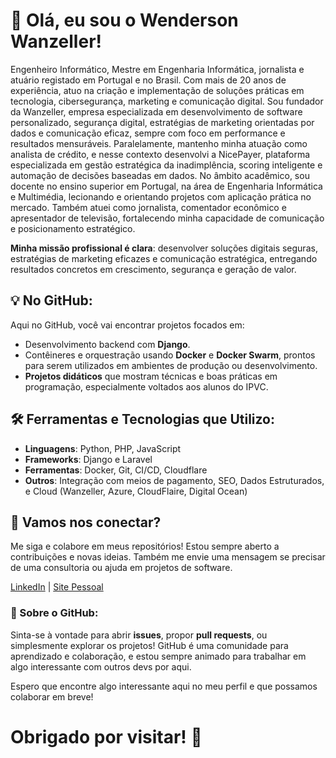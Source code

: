 # 👋 Olá, eu sou o Wenderson Wanzeller!

Engenheiro Informático, Mestre em Engenharia Informática, jornalista e atuário registado em Portugal e no Brasil.
Com mais de 20 anos de experiência, atuo na criação e implementação de soluções práticas em tecnologia, cibersegurança, marketing e comunicação digital.
Sou fundador da Wanzeller, empresa especializada em desenvolvimento de software personalizado, segurança digital, estratégias de marketing orientadas por dados e comunicação eficaz, sempre com foco em performance e resultados mensuráveis.
Paralelamente, mantenho minha atuação como analista de crédito, e nesse contexto desenvolvi a NicePayer, plataforma especializada em gestão estratégica da inadimplência, scoring inteligente e automação de decisões baseadas em dados.
No âmbito acadêmico, sou docente no ensino superior em Portugal, na área de Engenharia Informática e Multimédia, lecionando e orientando projetos com aplicação prática no mercado.
Também atuei como jornalista, comentador econômico e apresentador de televisão, fortalecendo minha capacidade de comunicação e posicionamento estratégico.

**Minha missão profissional é clara**: desenvolver soluções digitais seguras, estratégias de marketing eficazes e comunicação estratégica, entregando resultados concretos em crescimento, segurança e geração de valor.

## 💡 No GitHub:
Aqui no GitHub, você vai encontrar projetos focados em:
- Desenvolvimento backend com **Django**.
- Contêineres e orquestração usando **Docker** e **Docker Swarm**, prontos para serem utilizados em ambientes de produção ou desenvolvimento.
- **Projetos didáticos** que mostram técnicas e boas práticas em programação, especialmente voltados aos alunos do IPVC.

## 🛠 Ferramentas e Tecnologias que Utilizo:
- **Linguagens**: Python, PHP, JavaScript
- **Frameworks**: Django e Laravel
- **Ferramentas**: Docker, Git, CI/CD, Cloudflare
- **Outros**: Integração com meios de pagamento, SEO, Dados Estruturados, e Cloud (Wanzeller, Azure, CloudFlaire, Digital Ocean)

## 👥 Vamos nos conectar?
Me siga e colabore em meus repositórios! Estou sempre aberto a contribuições e novas ideias. Também me envie uma mensagem se precisar de uma consultoria ou ajuda em projetos de software.

[LinkedIn](https://linkedin.com/in/wendersonwanzeller) | [Site Pessoal](https://wanzeller.com)

### 💬 Sobre o GitHub:
Sinta-se à vontade para abrir **issues**, propor **pull requests**, ou simplesmente explorar os projetos! GitHub é uma comunidade para aprendizado e colaboração, e estou sempre animado para trabalhar em algo interessante com outros devs por aqui.

Espero que encontre algo interessante aqui no meu perfil e que possamos colaborar em breve!

# Obrigado por visitar! 👋
